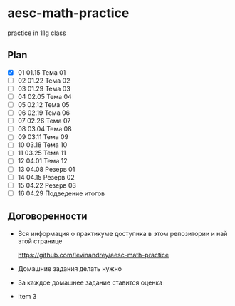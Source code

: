 # aesc-math-practice
practice in 11g class


## Plan 
  - [x] 01	01.15	Тема 01
  - [ ] 02	01.22	Тема 02
  - [ ] 03	01.29	Тема 03	
  - [ ] 04	02.05	Тема 04
  - [ ] 05	02.12	Тема 05
  - [ ] 06	02.19	Тема 06
  - [ ] 07	02.26	Тема 07
  - [ ] 08	03.04	Тема 08
  - [ ] 09	03.11	Тема 09
  - [ ] 10	03.18	Тема 10
  - [ ] 11	03.25	Тема 11
  - [ ] 12	04.01	Тема 12
  - [ ] 13	04.08	Резерв 01
  - [ ] 14	04.15	Резерв 02
  - [ ] 15	04.22	Резерв 03
  - [ ] 16	04.29	Подведение итогов

## Договоренности 

  * Вся информация о практикуме доступнка в этом репозитории и най этой странице 
    
    https://github.com/levinandrey/aesc-math-practice
    
    
  
  * Домашние задания делать нужно
  * За каждое домашнее задание ставится оценка
  * Item 3
